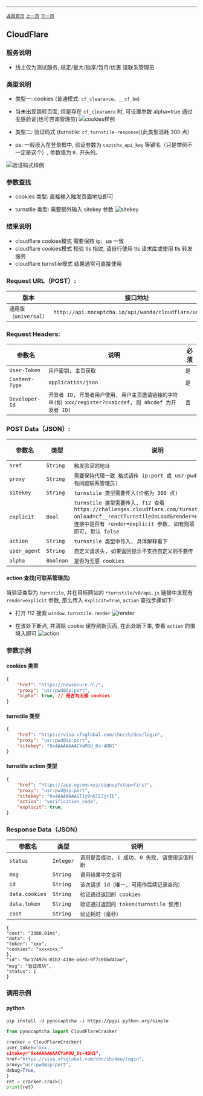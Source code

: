 ------

[`返回首页`](../README.md)    [`上一页`](discord.md)      [`下一页`](aws.md)

## CloudFlare

### 服务说明

* 线上仅为测试服务, 稳定/量大/独享/包月/优惠 请联系管理员

### 类型说明

* 类型一: cookies (普通模式: `cf_clearance`、`__cf_bm`)
* 当未出现跳转页面, 但是存在 `cf_clearance` 时, 可设置参数 alpha=true 通过无感验证(也可咨询管理员)
![cookies样例](/images/cloudflare/cookies.png)

* 类型二: 验证码式 (turnstile: `cf_turnstile-response`)(此类型消耗 300 点)
* ps: 一般嵌入在登录框中, 验证参数为 `captcha_api_key` 等键名（只是举例不一定是这个）, 参数值为 `0.` 开头的。

![验证码式样例](/images/cloudflare/captcha.png)

### 参数查找

* cookies 类型: 直接输入触发页面地址即可

* turnstile 类型: 需要额外输入 sitekey 参数
![sitekey](/images/cloudflare/sitekey.png)

### 结果说明

* cloudflare cookies模式 需要保持 ip、ua 一致
* cloudflare cookies模式 校验 tls 指纹, 请自行使用 tls 请求库或使用 tls 转发服务
* cloudflare turnstile模式 结果通常可直接使用

### Request URL（POST）:

| 版本                | 接口地址                                                     |
|-------------------|----------------------------------------------------------|
| `通用版（universal）`  | `http://api.nocaptcha.io/api/wanda/cloudflare/universal`  |

### Request Headers:

| 参数名            | 说明                                                                         | 必须  |
|----------------|----------------------------------------------------------------------------|-----|
| `User-Token`   | `用户密钥, 主页获取`                                                               | `是` |
| `Content-Type` | `application/json`                                                         | `是` |
| `Developer-Id` | `开发者 ID, 开发者用户使用, 用户主页邀请链接的字符串(如 xxx/register?c=abcdef, 则 abcdef 为开发者 ID)` | `否` |

### POST Data（JSON）:

| 参数名        | 类型        | 说明                                                                             | 必须  |
|------------|-----------|--------------------------------------------------------------------------------|-----|
| `href`  | `String`  | `触发验证的地址`                                           | `是` |
| `proxy`    | `String`  | `需要保持代理一致 格式请传 ip:port 或 usr:pwd@ip:port (如果有问题联系管理员)` | `是` |
| `sitekey`       | `String`  | `turnstile 类型需要传入(价格为 300 点)`                                         | `否` |
| `explicit`       | `Bool`  | `turnstile 类型需要传入, f12 查看 https://challenges.cloudflare.com/turnstile/v0/api.js?onload=cf__reactTurnstileOnLoad&render=explicit 的 js 连接中是否有 render=explicit 参数, 如有则填 true, 没有不填即可, 默认 false`                                         | `否` |
| `action`       | `String`   | `turnstile 类型中传入, 具体解释看下`                                         | `否` |
| `user_agent` | `String` | `自定义请求头, 如果返回提示不支持自定义则不要传`                            | `否` |
| `alpha` | `Boolean` | `是否为无感 cookies`                            | `否` |

#### action 查找(可联系管理员)

当验证类型为 `turnstile`, 并在目标网站的 `*turnstile/v0/api.js` 链接中发现有 `render=explicit` 参数, 那么传入 `explicit=true`, `action` 查找步骤如下:

* 打开 f12 搜索 `window.turnstile.render`
![render](/images/cloudflare/render.png)

* 在该处下断点, 并清除 cookie 缓存刷新页面, 在此处断下来, 查看 `action` 的值填入即可
![action](/images/cloudflare/action.png)

### 参数示例

#### cookies 类型

```json
{
    "href": "https://nowsecure.nl/",
    "proxy": "usr:pwd@ip:port",
    "alpha": true, // 是否为无感 cookies
}

```

#### turnstile 类型
```json
{
    "href": "https://visa.vfsglobal.com/chn/zh/deu/login",
    "proxy": "usr:pwd@ip:port",
    "sitekey": "0x4AAAAAAACYaM3U_Dz-4DN1"
}
```

#### turnstile action 类型
```json
{
    "href": "https://app.ogcom.xyz/signup?step=first",
    "proxy": "usr:pwd@ip:port",
    "sitekey": "0x4AAAAAAASTIy9n6lEJjrIE",
    "action": "verification_code",
    "explicit": true,
}
```


### Response Data（JSON）

| 参数名          | 类型        | 说明                            |
|--------------|-----------|-------------------------------|
| `status`     | `Integer` | `调用是否成功, 1 成功, 0 失败, 请使用该值判断` |
| `msg`        | `String`  | `调用结果中文说明`                    |
| `id`         | `String`  | `该次请求 id（唯一, 可用作后续记录查询）`      |
| `data.cookies` | `String`  | `验证通过返回的 cookies`          |
| `data.token` | `String`  | `验证通过返回的 token(turnstile 使用)`               |
| `cost`       | `String`  | `验证耗时（毫秒）`                    |


```
{
"cost": "3380.01ms",
"data": {
"token": "xxx",
"cookies": "xxx=xxx;"
},
"id": "bc174976-81b2-418e-a6e3-9f7c0bbd41ae",
"msg": "验证成功",
"status": 1
}
```

### 调用示例

#### python

```shell
pip install -U pynocaptcha -i https://pypi.python.org/simple
```

```python
from pynocaptcha import CloudFlareCracker

cracker = CloudFlareCracker(
user_token="xxx,
sitekey="0x4AAAAAAACYaM3U_Dz-4DN1",
href="https://visa.vfsglobal.com/chn/zh/deu/login",
proxy="usr:pwd@ip:port",
debug=True,
)
ret = cracker.crack()
print(ret)
```